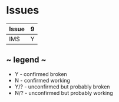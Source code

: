 # Issues
| Issue                            | 9 |
| -------------------------------- |:-:|
| IMS                              | Y |

## ~ legend ~
* Y - confirmed broken
* N - confirmed working
* Y/? - unconfirmed but probably broken
* N/? - unconfirmed but probably working
